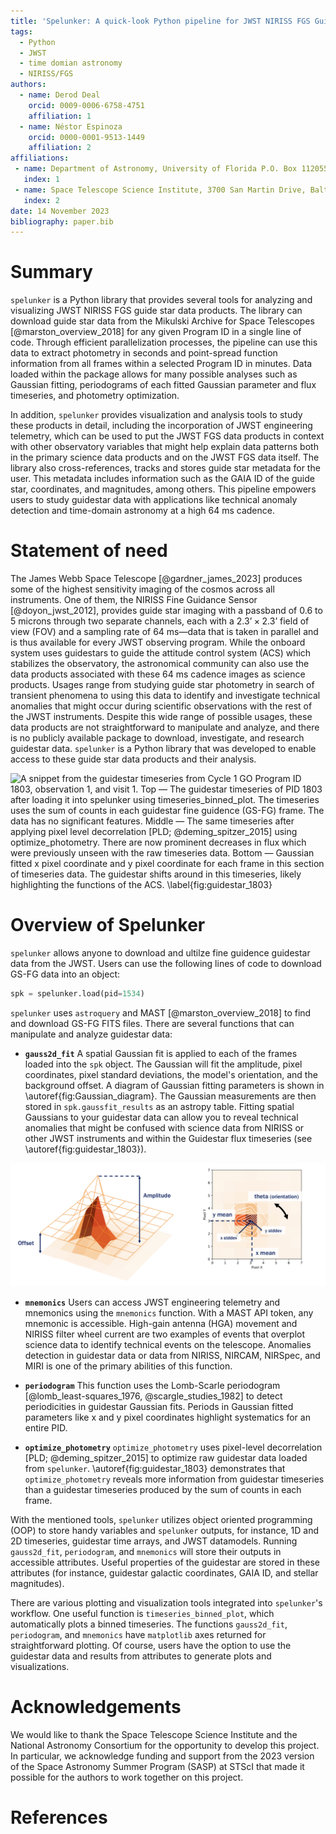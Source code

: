 ```yaml
---
title: 'Spelunker: A quick-look Python pipeline for JWST NIRISS FGS Guidestar Data'
tags:
  - Python
  - JWST
  - time domian astronomy
  - NIRISS/FGS
authors:
  - name: Derod Deal
    orcid: 0009-0006-6758-4751
    affiliation: 1
  - name: Néstor Espinoza
    orcid: 0000-0001-9513-1449
    affiliation: 2
affiliations:
 - name: Department of Astronomy, University of Florida P.O. Box 112055, Gainesville, FL, USA
   index: 1
 - name: Space Telescope Science Institute, 3700 San Martin Drive, Baltimore, MD 21218, USA
   index: 2
date: 14 November 2023
bibliography: paper.bib
---
```



# Summary

``spelunker`` is a Python library that provides several tools for analyzing and visualizing JWST NIRISS FGS guide star data products. The library can download guide star data from the Mikulski Archive for Space Telescopes [@marston_overview_2018] for any given Program ID in a single line of code. Through efficient parallelization processes, the pipeline can use this data to extract photometry in seconds and point-spread function information from all frames within a selected Program ID in minutes. Data loaded within the package allows for many possible analyses such as Gaussian fitting, periodograms of each fitted Gaussian parameter and flux timeseries, and photometry optimization.

In addition, ``spelunker`` provides visualization and analysis tools to study these products in detail, including the incorporation of JWST engineering telemetry, which can be used to put the JWST FGS data products in context with other observatory variables that might help explain data patterns both in the primary science data products and on the JWST FGS data itself. The library also cross-references, tracks and stores guide star metadata for the user. This metadata includes information such as the GAIA ID of the guide star, coordinates, and magnitudes, among others. This pipeline empowers users to study guidestar data with applications like technical anomaly detection and time-domain astronomy at a high 64 ms cadence.

# Statement of need

The James Webb Space Telescope [@gardner_james_2023] produces some of the highest sensitivity imaging of the cosmos across all instruments. One of them, the NIRISS Fine Guidance Sensor [@doyon_jwst_2012], provides guide star imaging with a passband of 0.6 to 5 microns through two separate channels, each with a $2.3’ \times 2.3’$ field of view (FOV) and a sampling rate of 64 ms—data that is taken in parallel and is thus available for every JWST observing program. While the onboard system uses guidestars to guide the attitude control system (ACS) which stabilizes the observatory, the astronomical community can also use the data products associated with these 64 ms cadence images as science products. Usages range from studying guide star photometry in search of transient phenomena to using this data to identify and investigate technical anomalies that might occur during scientific observations with the rest of the JWST instruments. Despite this wide range of possible usages, these data products are not straightforward to manipulate and analyze, and there is no publicly available package to download, investigate, and research guidestar data. ``spelunker`` is a Python library that was developed to enable access to these guide star data products and their analysis.

![A snippet from the guidestar timeseries from Cycle 1 GO Program ID 1803, observation 1, and visit 1. **Top** — The guidestar timeseries of PID 1803 after loading it into ``spelunker`` using ``timeseries_binned_plot``. The timeseries uses the sum of counts in each guidestar fine guidence (GS-FG) frame. The data has no significant features. **Middle** — The same timeseries after applying pixel level decorrelation [PLD; @deming_spitzer_2015] using ``optimize_photometry``. There are now prominent decreases in flux which were previously unseen with the raw timeseries data. **Bottom** — Gaussian fitted x pixel coordinate and y pixel coordinate for each frame in this section of timeseries data. The guidestar shifts around in this timeseries, likely highlighting the functions of the ACS. \label{fig:guidestar_1803}](timeseries_plot.png)


# Overview of Spelunker

``spelunker`` allows anyone to download and ultilze fine guidence guidestar data from the JWST. Users can use the following lines of code to download GS-FG data into an object:

```python
spk = spelunker.load(pid=1534)
```

``spelunker`` uses ``astroquery`` and MAST [@marston_overview_2018] to find and download GS-FG FITS files. There are several functions that can manipulate and analyze guidestar data:

- **``gauss2d_fit``** A spatial Gaussian fit is applied to each of the frames loaded into the `spk` object. The Gaussian will fit the amplitude, pixel coordinates, pixel standard deviations, the model's orientation, and the background offset. A diagram of Gaussian fitting parameters is shown in \autoref{fig:Gaussian_diagram}. The Gaussian measurements are then stored in ``spk.gaussfit_results`` as an astropy table. Fitting spatial Gaussians to your guidestar data can allow you to reveal technical anomalies that might be confused with science data from NIRISS or other JWST instruments and within the Guidestar flux timeseries (see \autoref{fig:guidestar_1803}).


![There are seven parameters `gauss2d_fit` measures: amplitude (counts of the guidestar), x pixel coordinate, y pixel coordinate, the x and y standard deviations, theta (orientation of the Gaussian model), and the offset (the background counts). This diagram visualizes what each parameter represents on the Gaussian model. \label{fig:Gaussian_diagram}](Gaussian_diagram.png)

- **``mnemonics``** Users can access JWST engineering telemetry and mnemonics using the ``mnemonics`` function. With a MAST API token, any mnemonic is accessible. High-gain antenna (HGA) movement and NIRISS filter wheel current are two examples of events that overplot science data to identify technical events on the telescope. Anomalies detection in guidestar data or data from NIRISS, NIRCAM, NIRSpec, and MIRI is one of the primary abilities of this function.

- **``periodogram``** This function uses the Lomb-Scarle periodogram [@lomb_least-squares_1976, @scargle_studies_1982] to detect periodicities in guidestar Gaussian fits. Periods in Gaussian fitted parameters like x and y pixel coordinates highlight systematics for an entire PID.

- **``optimize_photometry``** ``optimize_photometry`` uses pixel-level decorrelation [PLD; @deming_spitzer_2015] to optimize raw guidestar data loaded from ``spelunker``. \autoref{fig:guidestar_1803} demonstrates that ``optimize_photometry`` reveals more information from guidestar timeseries than a guidestar timeseries produced by the sum of counts in each frame.

With the mentioned tools, ``spelunker`` utilizes object oriented programming (OOP) to store handy variables and ``spelunker`` outputs, for instance, 1D and 2D timeseries, guidestar time arrays, and JWST datamodels. Running ``gauss2d_fit``, ``periodogram``, and ``mnemonics`` will store their outputs in accessible attributes. Useful properties of the guidestar are stored in these attributes (for instance, guidestar galactic coordinates, GAIA ID, and stellar magnitudes).

There are various plotting and visualization tools integrated into ``spelunker``'s workflow. One useful function is ``timeseries_binned_plot``, which automatically plots a binned timeseries. The functions ``gauss2d_fit``, ``periodogram``, and ``mnemonics`` have ``matplotlib`` axes returned for straightforward plotting. Of course, users have the option to use the guidestar data and results from attributes to generate plots and visualizations. 


# Acknowledgements

We would like to thank the Space Telescope Science Institute and the National Astronomy Consortium for the opportunity to develop this project. In particular, we acknowledge funding and support from the 2023 version of the Space Astronomy Summer Program (SASP) at STScI that made it possible for the authors to work together on this project. 

# References
